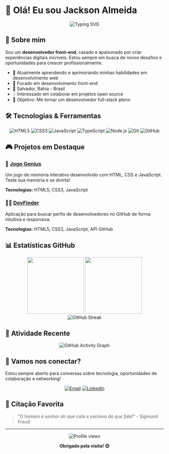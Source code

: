 # 👋 Olá! Eu sou Jackson Almeida

<div align="center">
  <img src="https://readme-typing-svg.herokuapp.com?font=Fira+Code&pause=1000&color=00D9FF&center=true&vCenter=true&width=435&lines=Desenvolvedor+Front-end;Salvador+-+BA;Apaixonado+por+tecnologia;Sempre+aprendendo!" alt="Typing SVG" />
</div>

## 🚀 Sobre mim

Sou um **desenvolvedor front-end**, casado e apaixonado por criar experiências digitais incríveis. Estou sempre em busca de novos desafios e oportunidades para crescer profissionalmente.

- 🌱 Atualmente aprendendo e aprimorando minhas habilidades em desenvolvimento web
- 💼 Focado em desenvolvimento front-end
- 📍 Salvador, Bahia - Brasil
- 💡 Interessado em colaborar em projetos open source
- 🎯 Objetivo: Me tornar um desenvolvedor full-stack pleno

## 🛠️ Tecnologias & Ferramentas

<div align="center">
  
![HTML5](https://img.shields.io/badge/HTML5-E34F26?style=for-the-badge&logo=html5&logoColor=white)
![CSS3](https://img.shields.io/badge/CSS3-1572B6?style=for-the-badge&logo=css3&logoColor=white)
![JavaScript](https://img.shields.io/badge/JavaScript-F7DF1E?style=for-the-badge&logo=javascript&logoColor=black)
![TypeScript](https://img.shields.io/badge/TypeScript-007ACC?style=for-the-badge&logo=typescript&logoColor=white)
![Node.js](https://img.shields.io/badge/Node.js-43853D?style=for-the-badge&logo=node.js&logoColor=white)
![Git](https://img.shields.io/badge/Git-F05032?style=for-the-badge&logo=git&logoColor=white)
![GitHub](https://img.shields.io/badge/GitHub-181717?style=for-the-badge&logo=github&logoColor=white)

</div>

## 🎮 Projetos em Destaque

### 🧠 [Jogo Genius](https://jacksonadh.github.io/jogoGenius/)
Um jogo de memória interativo desenvolvido com HTML, CSS e JavaScript. Teste sua memória e se divirta!

**Tecnologias:** HTML5, CSS3, JavaScript

### 👨‍💻 [DevFinder](https://jacksonadh-devfinder.netlify.app/)
Aplicação para buscar perfis de desenvolvedores no GitHub de forma intuitiva e responsiva.

**Tecnologias:** HTML5, CSS3, JavaScript, API GitHub

## 📊 Estatísticas GitHub

<div align="center">
  <img height="180em" src="https://github-readme-stats.vercel.app/api?username=jacksonadh&show_icons=true&theme=tokyonight&include_all_commits=true&count_private=true"/>
  <img height="180em" src="https://github-readme-stats.vercel.app/api/top-langs/?username=jacksonadh&layout=compact&langs_count=7&theme=tokyonight"/>
</div>

<div align="center">
  <img src="https://github-readme-streak-stats.herokuapp.com/?user=jacksonadh&theme=tokyonight" alt="GitHub Streak" />
</div>

## 🌟 Atividade Recente

<div align="center">
  <img src="https://github-readme-activity-graph.vercel.app/graph?username=jacksonadh&theme=tokyo-night" alt="GitHub Activity Graph" />
</div>

## 🤝 Vamos nos conectar?

Estou sempre aberto para conversas sobre tecnologia, oportunidades de colaboração e networking!

<div align="center">
  
[![Email](https://img.shields.io/badge/Email-D14836?style=for-the-badge&logo=gmail&logoColor=white)](mailto:Jackson_almeida_07@hotmail.com)
[![LinkedIn](https://img.shields.io/badge/LinkedIn-0077B5?style=for-the-badge&logo=linkedin&logoColor=white)]([https://linkedin.com/in/seu-perfil](https://www.linkedin.com/in/jah7/))
<!--[![Portfolio](https://img.shields.io/badge/Portfolio-FF5722?style=for-the-badge&logo=google-chrome&logoColor=white)](https://seu-portfolio.com)-->

</div>

## 💭 Citação Favorita

> *"O homem é senhor do que cala e escravo do que fala!"* - Sigmund Freud

---

<div align="center">
  <img src="https://komarev.com/ghpvc/?username=jacksonadh&color=00D9FF&style=flat-square&label=Profile+Views" alt="Profile views" />
  
  **Obrigado pela visita! 😊**
</div>
